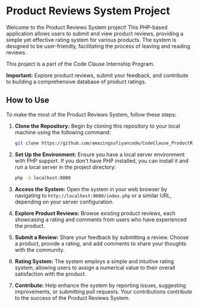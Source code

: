 # Product Reviews System Project

Welcome to the Product Reviews System project! This PHP-based application allows users to submit and view product reviews, providing a simple yet effective rating system for various products. The system is designed to be user-friendly, facilitating the process of leaving and reading reviews.

This project is a part of the Code Clause Internship Program.

**Important:** Explore product reviews, submit your feedback, and contribute to building a comprehensive database of product ratings.

## How to Use

To make the most of the Product Reviews System, follow these steps:

1. **Clone the Repository:** Begin by cloning this repository to your local machine using the following command:

   ```bash
   git clone https://github.com/amazingsufiyancode/CodeClause_ProductReviewsSystem.git
   ```

2. **Set Up the Environment:** Ensure you have a local server environment with PHP support. If you don't have PHP installed, you can install it and run a local server in the project directory:

   ```bash
   php -S localhost:8080
   ```

3. **Access the System:** Open the system in your web browser by navigating to `http://localhost:8080/index.php` or a similar URL, depending on your server configuration.

4. **Explore Product Reviews:** Browse existing product reviews, each showcasing a rating and comments from users who have experienced the product.

5. **Submit a Review:** Share your feedback by submitting a review. Choose a product, provide a rating, and add comments to share your thoughts with the community.

6. **Rating System:** The system employs a simple and intuitive rating system, allowing users to assign a numerical value to their overall satisfaction with the product.

7. **Contribute:** Help enhance the system by reporting issues, suggesting improvements, or submitting pull requests. Your contributions contribute to the success of the Product Reviews System.
